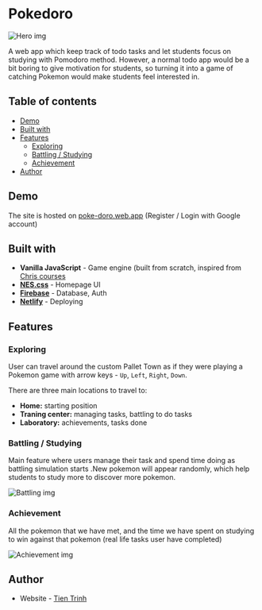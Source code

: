 # Pokedoro

![Hero img](https://i.imgur.com/OETx3gV.jpg)

A web app which keep track of todo tasks and let students focus on studying with Pomodoro method.
However, a normal todo app would be a bit boring to give motivation for students, so turning it into a game of catching Pokemon would make students feel interested in.

## Table of contents
- [Demo](#demo)
- [Built with](#built-with)
- [Features](#features)
  - [Exploring](#exploring)
  - [Battling / Studying](#battling--studying)
  - [Achievement](#achievement)
- [Author](#author)

## Demo

The site is hosted on [poke-doro.web.app](https://poke-doro.web.app/) (Register / Login with Google account)

## Built with

- **Vanilla JavaScript** - Game engine (built from scratch, inspired from [Chris courses](https://chriscourses.com/)
- **[NES.css](https://nostalgic-css.github.io/NES.css/)** - Homepage UI
- **[Firebase](https://firebase.google.com/)** - Database, Auth
- **[Netlify](https://www.netlify.com/)** - Deploying

## Features

### Exploring

User can travel around the custom Pallet Town as if they were playing a Pokemon game with arrow keys - `Up`, `Left`, `Right`, `Down`.

There are three main locations to travel to:
  - **Home:** starting position
  - **Traning center:** managing tasks, battling to do tasks
  - **Laboratory:** achievements, tasks done

### Battling / Studying

Main feature where users manage their task and spend time doing as battling simulation starts .New pokemon will appear randomly, which help students to study more to discover more pokemon.

![Battling img](https://i.imgur.com/Zhqio56.jpeg)


### Achievement

All the pokemon that we have met, and the time we have spent on studying to win against that pokemon (real life tasks user have completed)

![Achievement img](https://i.imgur.com/FwSyEwU.jpeg)

## Author

- Website - [Tien Trinh](https://tientrinh.netlify.app/)
